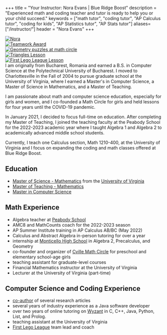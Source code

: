 +++
title = "Your Instructor: Nora Evans | Blue Ridge Boost"
description = "Experienced math and coding teacher and tutor is ready to help you or your child succeed."
keywords = ["math tutor", "coding tutor", "AP Calculus tutor", "coding for kids", "AP Statistics tutor", "AP Stats tutor"]
aliases=["/instructor/"]
header = "Nora Evans"
+++

<div class="container-fluid">
  <div class="row flex-column flex-md-row">
    <div class="col col-md-4 col-lg-2">
      <div clas="container-fluid flex-column">
        <div class="py-1"><a href="/images/nora-new.png">
        <img src="/images/nora-new.webp" alt="Nora" class="img-fluid"></a></div>
        <div class="d-none d-md-block py-md-1"><a href="/images/teamwork-award.webp">
        <img src="/images/teamwork-award.webp" alt="Teamwork Award" class="img-fluid"></a></div>
        <div class="d-none d-md-block py-md-1">
        <a href="/images/pythagora.webp">
        <img src="/images/pythagora.webp" alt="Geometry puzzles at math circle" class="img-fluid"></a>
        </div><div class="d-none d-md-block py-md-1"><a href="/images/triangles.webp">
        <img src="/images/triangles.webp" alt="Triangles Lesson" class="img-fluid"></a>
        </div><div class="d-none d-md-block py-md-1"><a href="/images/lego-league-outside.webp">
        <img src="/images/lego-league-outside.webp" alt="First Lego League Lesson" class="img-fluid"></a></div>
      </div>
    </div>
    <div class="col col-md-8 col-lg-9">
I am originally from Bucharest, Romania and earned a B.S. in Computer Science at the Polytechnical University of Bucharest. I moved to Charlottesville in the Fall of 2004 to pursue graduate school at the University of Virginia, where I earned a Master's in Computer Science, a Master of Science in Mathematics, and a Master of Teaching. 

<!-- I have several years of experience as a software engineer and am the author of several research papers in Computer Science.  -->

I am passionate about math and computer science education, especially for girls and women, and I co-founded a Math Circle for girls and held lessons for four years until the COVID-19 pandemic. 

In January 2021, I decided to focus full-time on education. After completing my Master of Teaching, I joined the teaching faculty at the Peabody School for the 2022-2023 academic year where I taught Algebra 1 and Algebra 2 to academically advanced middle school students. 

Currently, I teach one Calculus section, Math 1210-400, at the University of Virginia and I focus on expanding the coding and math classes offered at Blue Ridge Boost.

## Education 
* [Master of Science - Mathematics](http://records.ureg.virginia.edu/preview_program.php?catoid=38&poid=4093) from the [University of Virginia](https://www.virginia.edu/)
* [Master of Teaching - Mathematics](https://education.virginia.edu/academics/master-teaching-mathematics)
* [Master in Computer Science](https://engineering.virginia.edu/departments/computer-science/cs-graduate-program#accordion403360)

## Math Experience
* Algebra teacher at [Peabody School](https://peabodyschool.org/)
* AMC8 and MathCounts coach for the 2022-2023 season
* AP Summer Institute training in AP Calculus AB/BC (May 2022)
* Calculus and Abstract Algebra in-person tutoring for over a year
* internship at [Monticello High School](https://mohs.k12albemarle.org/) in Algebra 2, Precalculus, and Geometry 
* co-founder and organizer of [Cville Math Circle](https://cvillemathcircle.org/) for preschool and elementary school-age girls
* teaching assistant for graduate-level courses 
* Financial Mathematics instructor at the University of Virginia
* Lecturer at the University of Virginia (part-time)

## Computer Science and Coding Experience

* [co-author](https://scholar.google.com/citations?user=BTsjtmgAAAAJ&hl=en&oi=ao) of several research articles
* several years of industry experience as a Java software developer
* over two years of online tutoring on [Wyzant](https://www.wyzant.com/Tutors/VA/Charlottesville/9957760/) in C, C++, Java, Python, List, and Prolog.
* teaching assistant at the University of Virginia 
* [First Lego League](https://www.firstinspires.org/robotics/fll/what-is-first-lego-league) team lead and coach 
    </div>
  </div>
</div>